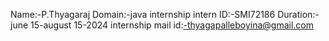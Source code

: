Name:-P.Thyagaraj
Domain:-java internship
intern ID:-SMI72186
Duration:-june 15-august 15-2024
internship mail id:-thyagapalleboyina@gmail.com

